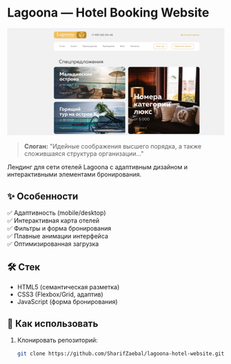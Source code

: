 # Lagoona — Hotel Booking Website

![Lagoona Preview](img/preview.jpg)

> **Слоган:** "Идейные соображения высшего порядка, а также сложившаяся структура организации..."

Лендинг для сети отелей Lagoona с адаптивным дизайном и интерактивными элементами бронирования.

## ✨ Особенности

✅ Адаптивность (mobile/desktop)  
✅ Интерактивная карта отелей  
✅ Фильтры и форма бронирования  
✅ Плавные анимации интерфейса  
✅ Оптимизированная загрузка

## 🛠 Стек

- HTML5 (семантическая разметка)
- CSS3 (Flexbox/Grid, адаптив)
- JavaScript (форма бронирования)

## 🚀 Как использовать

1. Клонировать репозиторий:
   ```bash
   git clone https://github.com/SharifZaebal/lagoona-hotel-website.git
   ```
